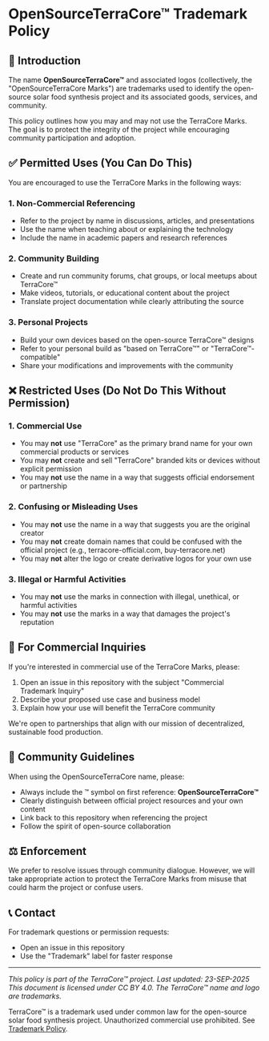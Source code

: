 # OpenSourceTerraCore™ Trademark Policy

## 📜 Introduction

The name **OpenSourceTerraCore™** and associated logos (collectively, the "OpenSourceTerraCore Marks") are trademarks used to identify the open-source solar food synthesis project and its associated goods, services, and community.

This policy outlines how you may and may not use the TerraCore Marks. The goal is to protect the integrity of the project while encouraging community participation and adoption.

## ✅ Permitted Uses (You Can Do This)

You are encouraged to use the TerraCore Marks in the following ways:

### 1. **Non-Commercial Referencing**
- Refer to the project by name in discussions, articles, and presentations
- Use the name when teaching about or explaining the technology
- Include the name in academic papers and research references

### 2. **Community Building**
- Create and run community forums, chat groups, or local meetups about TerraCore™
- Make videos, tutorials, or educational content about the project
- Translate project documentation while clearly attributing the source

### 3. **Personal Projects**
- Build your own devices based on the open-source TerraCore™ designs
- Refer to your personal build as "based on TerraCore™" or "TerraCore™-compatible"
- Share your modifications and improvements with the community

## ❌ Restricted Uses (Do Not Do This Without Permission)

### 1. **Commercial Use**
- You may **not** use "TerraCore" as the primary brand name for your own commercial products or services
- You may **not** create and sell "TerraCore" branded kits or devices without explicit permission
- You may **not** use the name in a way that suggests official endorsement or partnership

### 2. **Confusing or Misleading Uses**
- You may **not** use the name in a way that suggests you are the original creator
- You may **not** create domain names that could be confused with the official project (e.g., terracore-official.com, buy-terracore.net)
- You may **not** alter the logo or create derivative logos for your own use

### 3. **Illegal or Harmful Activities**
- You may **not** use the marks in connection with illegal, unethical, or harmful activities
- You may **not** use the marks in a way that damages the project's reputation

## 🔧 For Commercial Inquiries

If you're interested in commercial use of the TerraCore Marks, please:
1. Open an issue in this repository with the subject "Commercial Trademark Inquiry"
2. Describe your proposed use case and business model
3. Explain how your use will benefit the TerraCore community

We're open to partnerships that align with our mission of decentralized, sustainable food production.

## 🌱 Community Guidelines

When using the OpenSourceTerraCore name, please:
- Always include the ™ symbol on first reference: **OpenSourceTerraCore™**
- Clearly distinguish between official project resources and your own content
- Link back to this repository when referencing the project
- Follow the spirit of open-source collaboration

## ⚖️ Enforcement

We prefer to resolve issues through community dialogue. However, we will take appropriate action to protect the TerraCore Marks from misuse that could harm the project or confuse users.

## 📞 Contact

For trademark questions or permission requests:
- Open an issue in this repository
- Use the "Trademark" label for faster response

---

*This policy is part of the TerraCore™ project. Last updated: 23-SEP-2025*  
*This document is licensed under CC BY 4.0. The TerraCore™ name and logo are trademarks.*

<p>TerraCore™ is a trademark used under common law for the open-source solar food synthesis project. 
Unauthorized commercial use prohibited. See <a href="Trademark.md">Trademark Policy</a>.</p>
